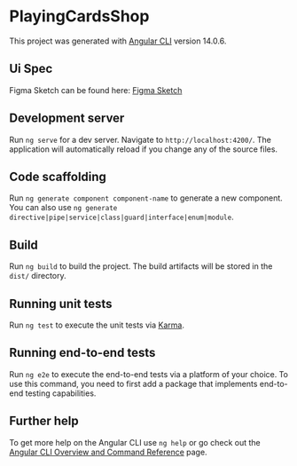 # PlayingCardsShop

This project was generated with [Angular CLI](https://github.com/angular/angular-cli) version 14.0.6.

## Ui Spec

Figma Sketch can be found here: [Figma Sketch](https://www.figma.com/file/pRROUAKfgGcdXElgi8pAyg/Playing-Cards-Shop?node-id=3%3A125)

## Development server

Run `ng serve` for a dev server. Navigate to `http://localhost:4200/`. The application will automatically reload if you change any of the source files.

## Code scaffolding

Run `ng generate component component-name` to generate a new component. You can also use `ng generate directive|pipe|service|class|guard|interface|enum|module`.

## Build

Run `ng build` to build the project. The build artifacts will be stored in the `dist/` directory.

## Running unit tests

Run `ng test` to execute the unit tests via [Karma](https://karma-runner.github.io).

## Running end-to-end tests

Run `ng e2e` to execute the end-to-end tests via a platform of your choice. To use this command, you need to first add a package that implements end-to-end testing capabilities.

## Further help

To get more help on the Angular CLI use `ng help` or go check out the [Angular CLI Overview and Command Reference](https://angular.io/cli) page.
